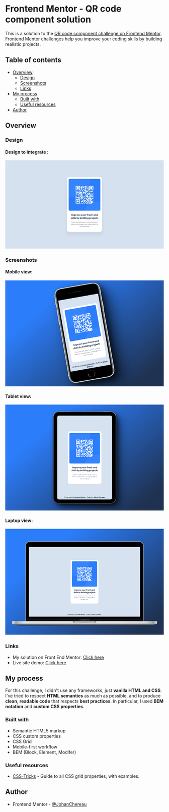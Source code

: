 # Frontend Mentor - QR code component solution

This is a solution to the [QR code component challenge on Frontend Mentor](https://www.frontendmentor.io/challenges/qr-code-component-iux_sIO_H). Frontend Mentor challenges help you improve your coding skills by building realistic projects. 

## Table of contents

- [Overview](#overview)
  - [Design](#design)
  - [Screenshots](#screenshots)
  - [Links](#links)
- [My process](#my-process)
  - [Built with](#built-with)
  - [Useful resources](#useful-resources)
- [Author](#author)

## Overview

### Design
#### Design to integrate :
![Screenshot desktop view](./design/desktop-design.jpg)

### Screenshots

#### Mobile view:
![Screenshot mobile view](./screenshots/78shots_so.jpg)

#### Tablet view:
![Screenshot tablet view](./screenshots/127shots_so.jpg)

#### Laptop view:
![Screenshot laptop view](./screenshots/933shots_so.jpg)

### Links

- My solution on Front End Mentor: [Click here](https://www.frontendmentor.io/solutions/responsive-qr-code-component-semantic-html-and-vanilla-css-bem-SmKAdZtBNw)
- Live site demo: [Click here](https://johanchereau.github.io/qr-code-component-main/)

## My process
For this challenge, I didn't use any frameworks, just **vanilla HTML and CSS**. I've tried to respect **HTML semantics** as much as possible, and to produce **clean**, **readable code** that respects **best practices**. In particular, I used **BEM notation** and **custom CSS properties**.

### Built with

- Semantic HTML5 markup
- CSS custom properties
- CSS Grid
- Mobile-first workflow
- BEM (Block, Element, Modifer)


### Useful resources

- [CSS-Tricks](https://css-tricks.com/snippets/css/complete-guide-grid/) - Guide to all CSS grid properties, with examples.

## Author
- Frontend Mentor - [@JohanChereau](https://www.frontendmentor.io/profile/JohanChereau)

